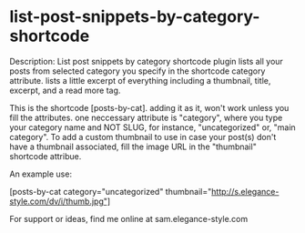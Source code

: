 # list-post-snippets-by-category-shortcode
Description: List post snippets by category shortcode plugin lists all your posts from selected category you specify in the shortcode category attribute. lists a little excerpt of everything including a thumbnail, title, excerpt, and a read more tag.

This is the shortcode [posts-by-cat]. adding it as it, won't work unless you fill the attributes. one neccessary attribute is "category", where you type your category name and NOT SLUG, for instance, "uncategorized" or, "main category".
To add a custom thumbnail to use in case your post(s) don't have a thumbnail associated, fill the image URL in the "thumbnail" shortcode attribue.

An example use:

[posts-by-cat category="uncategorized" thumbnail="http://s.elegance-style.com/dv/i/thumb.jpg"]

For support or ideas, find me online at sam.elegance-style.com

